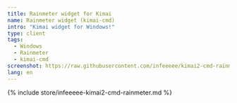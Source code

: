 ```yaml
---
title: Rainmeter widget for Kimai
name: Rainmeter widget (kimai-cmd)
intro: "Kimai widget for Windows!"
type: client
tags:
  - Windows
  - Rainmeter
  - kimai-cmd
screenshot: https://raw.githubusercontent.com/infeeeee/kimai2-cmd-rainmeter/master/%40Resources/Screenshots/kimai-default-start.png
lang: en
---
```


{% include store/infeeeee-kimai2-cmd-rainmeter.md %}
